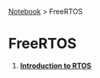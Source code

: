<a href="../">Notebook</a> > FreeRTOS

# FreeRTOS



1. **<a href="./introduction-to-rtos">Introduction to RTOS</a>**

   

